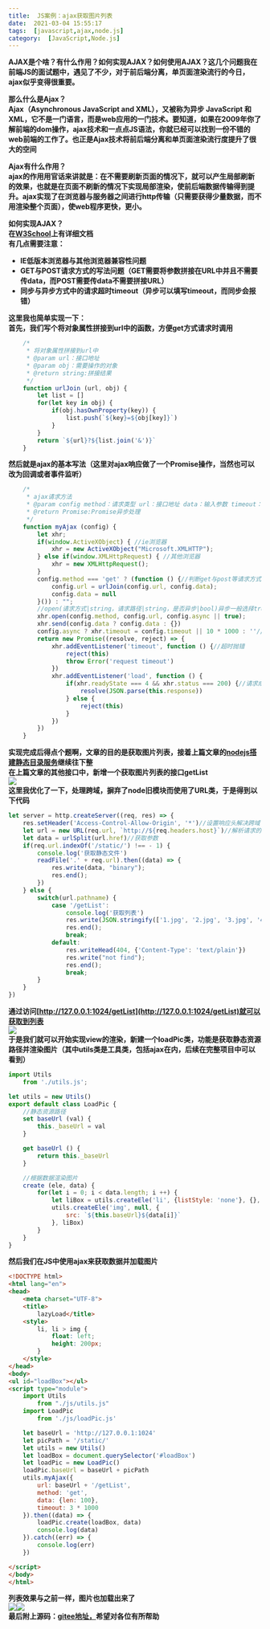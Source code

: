 ```yaml
---
title:  JS案例：ajax获取图片列表 
date:  2021-03-04 15:55:17 
tags:  [javascript,ajax,node.js] 
category:  [JavaScript,Node.js] 
---
```

**AJAX是个啥？有什么作用？如何实现AJAX？如何使用AJAX？这几个问题我在前端JS的面试题中，遇见了不少，对于前后端分离，单页面渲染流行的今日，ajax似乎变得很重要。**

**那么什么是Ajax？  
Ajax（Asynchronous JavaScript and XML），又被称为异步 JavaScript 和 XML，它不是一门语言，而是web应用的一门技术。要知道，如果在2009年你了解前端的dom操作，ajax技术和一点点JS语法，你就已经可以找到一份不错的web前端的工作了。也正是Ajax技术将前后端分离和单页面渲染流行度提升了很大的空间**

**Ajax有什么作用？  
ajax的作用用官话来讲就是：在不需要刷新页面的情况下，就可以产生局部刷新的效果，也就是在页面不刷新的情况下实现局部渲染，使前后端数据传输得到提升。ajax实现了在浏览器与服务器之间进行http传输（只需要获得少量数据，而不用渲染整个页面），使web程序更快，更小。**

**如何实现AJAX？  
在[W3School](https://www.w3school.com.cn/ajax/index.asp)上有详细文档  
有几点需要注意：**

* **IE低版本浏览器与其他浏览器兼容性问题**
* **GET与POST请求方式的写法问题（GET需要将参数拼接在URL中并且不需要传data，而POST需要传data不需要拼接URL）**
* **同步与异步方式中的请求超时timeout（异步可以填写timeout，而同步会报错）**

**这里我也简单实现一下：  
首先，我们写个将对象属性拼接到url中的函数，方便get方式请求时调用**

```javascript
    /*
     * 将对象属性拼接到url中
     * @param url：接口地址
     * @param obj：需要操作的对象
     * @return string:拼接结果
     */
    function urlJoin (url, obj) {
        let list = []
        for(let key in obj) {
            if(obj.hasOwnProperty(key)) {
                list.push(`${key}=${obj[key]}`)
            }
        }
        return `${url}?${list.join('&')}`
    }
```

**然后就是ajax的基本写法（这里对ajax响应做了一个Promise操作，当然也可以改为回调或者事件监听）**

```javascript
    /*
     * ajax请求方法
     * @param config method：请求类型 url：接口地址 data：输入参数 timeout：超时时间
     * @return Promise:Promise异步处理
     */
    function myAjax (config) {
        let xhr;
        if(window.ActiveXObject) { //ie浏览器
            xhr = new ActiveXObject("Microsoft.XMLHTTP");
        } else if(window.XMLHttpRequest) { //其他浏览器
            xhr = new XMLHttpRequest();
        }
        config.method === 'get' ? (function () {//判断get与post等请求方式
            config.url = urlJoin(config.url, config.data);
            config.data = null
        }()) : "";
        //open(请求方式|string，请求路径|string，是否异步|bool)异步一般选择true，false代表同步，选false则会使请求不堵塞,不会等待请求结果,此时的timeout也无意义
        xhr.open(config.method, config.url, config.async || true);
        xhr.send(config.data ? config.data : {})
        config.async ? xhr.timeout = config.timeout || 10 * 1000 : ''//ajax请求超时，默认10秒
        return new Promise((resolve, reject) => {
            xhr.addEventListener('timeout', function () {//超时抛错
                reject(this)
                throw Error('request timeout')
            })
            xhr.addEventListener('load', function () {
                if(xhr.readyState === 4 && xhr.status === 200) {//请求成功
                    resolve(JSON.parse(this.response))
                } else {
                    reject(this)
                }
            })
        })
    }
```

**实现完成后得点个题啊，文章的目的是获取图片列表，接着上篇文章的[nodejs搭建静态目录服务](https://blog.csdn.net/time_____/article/details/114281583)继续往下整  
在上篇文章的其他接口中，新增一个获取图片列表的接口getList**  
![](https://img-blog.csdnimg.cn/2021030315423597.png?x-oss-processimage/watermark,type_ZmFuZ3poZW5naGVpdGk,shadow_10,text_aHR0cHM6Ly9ibG9nLmNzZG4ubmV0L3RpbWVfX19fXw,size_16,color_FFFFFF,t_70)  
**这里我优化了一下，处理跨域，摒弃了node旧模块而使用了URL类，于是得到以下代码**

```javascript
let server = http.createServer((req, res) => {
    res.setHeader('Access-Control-Allow-Origin', '*')//设置响应头解决跨域
    let url = new URL(req.url, `http://${req.headers.host}`)//解析请求的地址
    let data = urlSplit(url.href)//获取参数
    if(req.url.indexOf('/static/') !== - 1) {
        console.log('获取静态文件')
        readFile('.' + req.url).then((data) => {
            res.write(data, "binary");
            res.end();
        })
    } else {
        switch(url.pathname) {
            case '/getList':
                console.log('获取列表')
                res.write(JSON.stringify(['1.jpg', '2.jpg', '3.jpg', '4.jpg', '5.jpg']));
                res.end();
                break;
            default:
                res.writeHead(404, {'Content-Type': 'text/plain'})
                res.write("not find");
                res.end();
                break;
        }
    }
})
```

**通过访问[http://127.0.0.1:1024/getList](http://127.0.0.1:1024/getList)就可以获取到列表**  
![](https://img-blog.csdnimg.cn/20210303164839769.png)  
**于是我们就可以开始实现view的渲染，新建一个loadPic类，功能是获取静态资源路径并渲染图片（其中utils类是工具类，包括ajax在内，后续在完整项目中可以看到）**

```javascript
import Utils
    from './utils.js';

let utils = new Utils()
export default class LoadPic {
    //静态资源路径
    set baseUrl (val) {
        this._baseUrl = val
    }

    get baseUrl () {
        return this._baseUrl
    }

    //根据数据渲染图片
    create (ele, data) {
        for(let i = 0; i < data.length; i ++) {
            let liBox = utils.createEle('li', {listStyle: 'none'}, {}, ele)
            utils.createEle('img', null, {
                src: `${this.baseUrl}${data[i]}`
            }, liBox)
        }
    }
}
```

**然后我们在JS中使用ajax来获取数据并加载图片**

```html
<!DOCTYPE html>
<html lang="en">
<head>
    <meta charset="UTF-8">
    <title>
        lazyLoad</title>
    <style>
        li, li > img {
            float: left;
            height: 200px;
        }
    </style>
</head>
<body>
<ul id="loadBox"></ul>
<script type="module">
    import Utils
        from "./js/utils.js"
    import LoadPic
        from './js/loadPic.js'

    let baseUrl = 'http://127.0.0.1:1024'
    let picPath = '/static/'
    let utils = new Utils()
    let loadBox = document.querySelector('#loadBox')
    let loadPic = new LoadPic()
    loadPic.baseUrl = baseUrl + picPath
    utils.myAjax({
        url: baseUrl + '/getList',
        method: 'get',
        data: {len: 100},
        timeout: 3 * 1000
    }).then((data) => {
        loadPic.create(loadBox, data)
        console.log(data)
    }).catch((err) => {
        console.log(err)
    })

</script>
</body>
</html>
```

**列表效果与之前一样，图片也加载出来了**  
![](https://img-blog.csdnimg.cn/2021030316525169.png)![](https://img-blog.csdnimg.cn/20210303171604984.png?x-oss-processimage/watermark,type_ZmFuZ3poZW5naGVpdGk,shadow_10,text_aHR0cHM6Ly9ibG9nLmNzZG4ubmV0L3RpbWVfX19fXw,size_16,color_FFFFFF,t_70)  
**最后附上源码：[gitee地址，](https://gitee.com/DieHunter/myCode/tree/master/Ajax%E8%AF%B7%E6%B1%82node%E6%8E%A5%E5%8F%A3)希望对各位有所帮助**